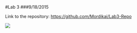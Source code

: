 #Lab 3
###9/18/2015

Link to the repository: https://github.com/Mordikai/Lab3-Repo

![](http://i.imgur.com/vufPF8F.jpg?2)
